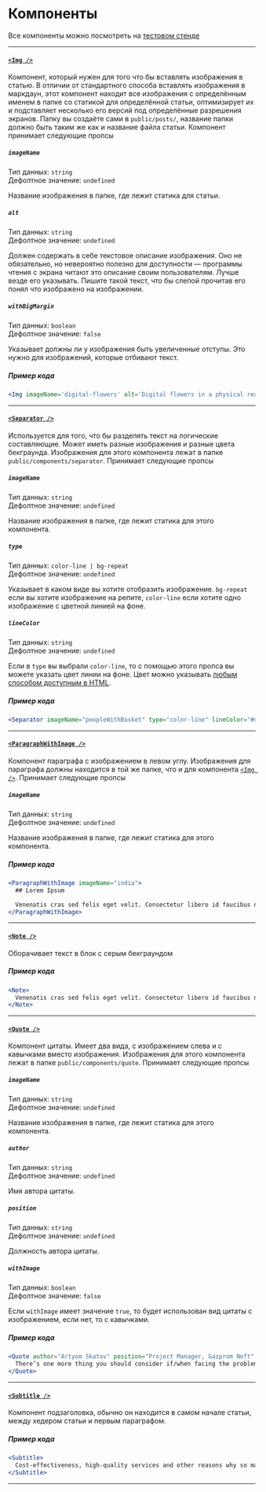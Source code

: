 # Компоненты

Все компоненты можно посмотреть на [тестовом стенде](http://master.csssr-new-blog.csssr.cloud/en/article/example)

---
#### [`<Img />`](http://s.csssr.ru/U31J879TR/20200527121033.jpg)
Компонент, который нужен для того что бы вставлять изображения в статью.
В отличии от стандартного способа вставлять изображения в маркдаун,
этот компонент находит все изображения с определённым именем в папке со статикой для определённой статьи,
оптимизирует их и подставляет несколько его версий под определённые разрешения экранов.
Папку вы создаёте сами в `public/posts/`, название папки должно быть таким же как и название файла статьи.
Компонент принимает следующие пропсы

##### `imageName`
Тип данных: `string`\
Дефолтное значение: `undefined`

Название изображения в папке, где лежит статика для статьи.

##### `alt`
Тип данных: `string`\
Дефолтное значение: `undefined`

Должен содержать в себе текстовое описание изображения. Оно не обязательно, но невероятно полезно для доступности — программы чтения с экрана читают это описание своим пользователям. Лучше везде его указывать. Пишите такой текст, что бы слепой прочитав его понял что изображено на изображении.

##### `withBigMargin`
Тип данных: `boolean`\
Дефолтное значение: `false`

Указывает должны ли у изображения быть увеличенные отступы. Это нужно для изображений, которые отбивают текст.

##### Пример кода
```jsx
<Img imageName='digital-flowers' alt='Digital flowers in a physical real-world view' withBigMargin />
```

---
#### [`<Separator />`](http://s.csssr.ru/U31J879TR/20200527121838.jpg)
Используется для того, что бы разделять текст на логические составляющие. Может иметь разные изображения и разные цвета бекграунда. Изображения для этого компонента лежат в папке `public/components/separator`. Принимает следующие пропсы

##### `imageName`
Тип данных: `string`\
Дефолтное значение: `undefined`

Название изображения в папке, где лежит статика для этого компонента.

##### `type`
Тип данных: `color-line | bg-repeat`\
Дефолтное значение: `undefined`

Указывает в каком виде вы хотите отобразить изображение. `bg-repeat` если вы хотите изображение на репите, `color-line` если хотите одно изображение с цветной линией на фоне.


##### `lineColor`
Тип данных: `string`\
Дефолтное значение: `undefined`

Если в `type` вы выбрали `color-line`, то с помощью этого пропса вы можете указать цвет линии на фоне. Цвет можно указывать [любым способом доступным в HTML](https://ru.wikipedia.org/wiki/%D0%A6%D0%B2%D0%B5%D1%82%D0%B0_HTML).

##### Пример кода
```jsx
<Separator imageName="peopleWithBasket" type="color-line" lineColor="#d3d3ff" />
```

---
#### [`<ParagraphWithImage />`](http://s.csssr.ru/U31J879TR/20200527123603.jpg)
Компонент параграфа c изображением в левом углу. Изображения для параграфа должны находится в той же папке, что и для компонента [`<Img />`](#img-). Принимает следующие пропсы

##### `imageName`
Тип данных: `string`\
Дефолтное значение: `undefined`

Название изображения в папке, где лежит статика для этого компонента.

##### Пример кода
```jsx
<ParagraphWithImage imageName="india">
  ## Lorem Ipsum

  Venenatis cras sed felis eget velit. Consectetur libero id faucibus nisl tincidunt. Gravida in fermentum et sollicitudin ac orci phasellus egestas tellus. Volutpat consequat mauris nunc congue nisi vitae. Id aliquet risus feugiat in ante metus dictum at tempor.
</ParagraphWithImage>
```

---
#### [`<Note />`](http://s.csssr.ru/U31J879TR/20200527124836.jpg)
Оборачивает текст в блок с серым бекграундом

##### Пример кода
```jsx
<Note>
  Venenatis cras sed felis eget velit. Consectetur libero id faucibus nisl tincidunt. Gravida in fermentum et sollicitudin ac orci phasellus egestas tellus. Volutpat consequat mauris nunc congue nisi vitae. Id aliquet risus feugiat in ante metus dictum at tempor.
</Note>
```

---
#### [`<Quote />`](http://s.csssr.ru/U31J879TR/20200527125130.jpg)
Компонент цитаты. Имеет два вида, с изображением слева и с кавычками вместо изображения. Изображения для этого компонента лежат в папке `public/components/quote`. Принимает следующие пропсы

##### `imageName`
Тип данных: `string`\
Дефолтное значение: `undefined`

Название изображения в папке, где лежит статика для этого компонента.

##### `author`
Тип данных: `string`\
Дефолтное значение: `undefined`

Имя автора цитаты.

##### `position`
Тип данных: `string`\
Дефолтное значение: `undefined`

Должность автора цитаты.

##### `withImage`
Тип данных: `boolean`\
Дефолтное значение: `false`

Если `withImage` имеет значение `true`, то будет использован вид цитаты с изображением, если нет, то с кавычками.

##### Пример кода
```jsx
<Quote author="Artyom Skatov" position="Project Manager, Gazprom Neft" withImage>
  There’s one more thing you should consider if/when facing the problem. The demotivated employees are often distracted, and they start distracting and frustrating those around them affecting negatively the general working atmosphere inside the team. If they have a client-facing position, then the problem may have a killing impact on your relationship with both the existing and potential customers.
</Quote>
```

---
#### [`<Subtitle />`](http://s.csssr.ru/U31J879TR/20200527125943.jpg)
Компонент подзаголовка, обычно он находится в самом начале статьи, между хедером статьи и первым параграфом.

##### Пример кода
```jsx
<Subtitle>
  Cost-effectiveness, high-quality services and other reasons why so many Singapore entrepreneurs are looking into offshoring web development services
</Subtitle>
```

---
